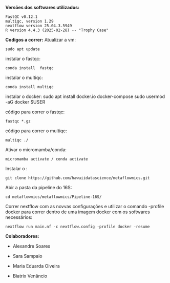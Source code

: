 **Versões dos softwares utilizados:**
    
    FastQC v0.12.1    
    multiqc, version 1.29
    nextflow version 25.04.3.5949
    R version 4.4.3 (2025-02-28) -- "Trophy Case"

**Codigos a correr:**
Atualizar a vm:

    sudo apt update

instalar o fastqc:

    conda install  fastqc

instalar o multiqc:

    conda install multiqc

instalar o docker:
    sudo apt install docker.io docker-compose
    sudo usermod -aG docker $USER
    
código para correr o fastqc:
    
    fastqc *.gz
    
código para correr o multiqc:
    
    multiqc ./

Ativar o micromamba/conda:

    micromamba activate / conda activate

Instalar o :

    git clone https://github.com/hawaiidatascience/metaflowmics.git

Abir a pasta da pipeline do 16S:

    cd metaflowmics/metaflowmics/Pipeline-16S/

Correr nextflow com as novvas configurações e utilizar o comando -profile docker para correr dentro de uma imagem docker com os softwares necessários:

    nextflow run main.nf -c nextflow.config -profile docker -resume

**Colaboradores:**
    
- Alexandre Soares
    
- Sara Sampaio
    
- Maria Eduarda Oiveira
    
- Biatrix Venâncio
